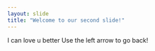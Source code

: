 ```yaml
---
layout: slide
title: "Welcome to our second slide!"
---
```

I can love u better
Use the left arrow to go back!
